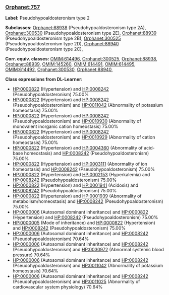 
### [Orphanet:757](http://www.orpha.net/ORDO/Orphanet_757)
**Label:** Pseudohypoaldosteronism type 2

**Subclasses:** [Orphanet:88938](http://www.orpha.net/ORDO/Orphanet_88938) (Pseudohypoaldosteronism type 2A), [Orphanet:300530](http://www.orpha.net/ORDO/Orphanet_300530) (Pseudohypoaldosteronism type 2E), [Orphanet:88939](http://www.orpha.net/ORDO/Orphanet_88939) (Pseudohypoaldosteronism type 2B), [Orphanet:300525](http://www.orpha.net/ORDO/Orphanet_300525) (Pseudohypoaldosteronism type 2D), [Orphanet:88940](http://www.orpha.net/ORDO/Orphanet_88940) (Pseudohypoaldosteronism type 2C), 

**Corr. equiv. classes:** [OMIM:614496](http://purl.obolibrary.org/obo/OMIM_614496), [Orphanet:300525](http://www.orpha.net/ORDO/Orphanet_300525), [Orphanet:88938](http://www.orpha.net/ORDO/Orphanet_88938), [Orphanet:88939](http://www.orpha.net/ORDO/Orphanet_88939), [OMIM:145260](http://purl.obolibrary.org/obo/OMIM_145260), [OMIM:614491](http://purl.obolibrary.org/obo/OMIM_614491), [OMIM:614495](http://purl.obolibrary.org/obo/OMIM_614495), [OMIM:614492](http://purl.obolibrary.org/obo/OMIM_614492), [Orphanet:300530](http://www.orpha.net/ORDO/Orphanet_300530), [Orphanet:88940](http://www.orpha.net/ORDO/Orphanet_88940), 

**Class expressions from DL-Learner:**

- [HP:0000822](http://purl.obolibrary.org/obo/HP_0000822) (Hypertension) and [HP:0008242](http://purl.obolibrary.org/obo/HP_0008242) (Pseudohypoaldosteronism) 75.00%
- [HP:0000822](http://purl.obolibrary.org/obo/HP_0000822) (Hypertension) and [HP:0008242](http://purl.obolibrary.org/obo/HP_0008242) (Pseudohypoaldosteronism) and [HP:0011042](http://purl.obolibrary.org/obo/HP_0011042) (Abnormality of potassium homeostasis) 75.00%
- [HP:0000822](http://purl.obolibrary.org/obo/HP_0000822) (Hypertension) and [HP:0008242](http://purl.obolibrary.org/obo/HP_0008242) (Pseudohypoaldosteronism) and [HP:0010930](http://purl.obolibrary.org/obo/HP_0010930) (Abnormality of monovalent inorganic cation homeostasis) 75.00%
- [HP:0000822](http://purl.obolibrary.org/obo/HP_0000822) (Hypertension) and [HP:0008242](http://purl.obolibrary.org/obo/HP_0008242) (Pseudohypoaldosteronism) and [HP:0010929](http://purl.obolibrary.org/obo/HP_0010929) (Abnormality of cation homeostasis) 75.00%
- [HP:0000822](http://purl.obolibrary.org/obo/HP_0000822) (Hypertension) and [HP:0004360](http://purl.obolibrary.org/obo/HP_0004360) (Abnormality of acid-base homeostasis) and [HP:0008242](http://purl.obolibrary.org/obo/HP_0008242) (Pseudohypoaldosteronism) 75.00%
- [HP:0000822](http://purl.obolibrary.org/obo/HP_0000822) (Hypertension) and [HP:0003111](http://purl.obolibrary.org/obo/HP_0003111) (Abnormality of ion homeostasis) and [HP:0008242](http://purl.obolibrary.org/obo/HP_0008242) (Pseudohypoaldosteronism) 75.00%
- [HP:0000822](http://purl.obolibrary.org/obo/HP_0000822) (Hypertension) and [HP:0002153](http://purl.obolibrary.org/obo/HP_0002153) (Hyperkalemia) and [HP:0008242](http://purl.obolibrary.org/obo/HP_0008242) (Pseudohypoaldosteronism) 75.00%
- [HP:0000822](http://purl.obolibrary.org/obo/HP_0000822) (Hypertension) and [HP:0001941](http://purl.obolibrary.org/obo/HP_0001941) (Acidosis) and [HP:0008242](http://purl.obolibrary.org/obo/HP_0008242) (Pseudohypoaldosteronism) 75.00%
- [HP:0000822](http://purl.obolibrary.org/obo/HP_0000822) (Hypertension) and [HP:0001939](http://purl.obolibrary.org/obo/HP_0001939) (Abnormality of metabolism/homeostasis) and [HP:0008242](http://purl.obolibrary.org/obo/HP_0008242) (Pseudohypoaldosteronism) 75.00%
- [HP:0000006](http://purl.obolibrary.org/obo/HP_0000006) (Autosomal dominant inheritance) and [HP:0000822](http://purl.obolibrary.org/obo/HP_0000822) (Hypertension) and [HP:0008242](http://purl.obolibrary.org/obo/HP_0008242) (Pseudohypoaldosteronism) 75.00%
- [HP:0000005](http://purl.obolibrary.org/obo/HP_0000005) (Mode of inheritance) and [HP:0000822](http://purl.obolibrary.org/obo/HP_0000822) (Hypertension) and [HP:0008242](http://purl.obolibrary.org/obo/HP_0008242) (Pseudohypoaldosteronism) 75.00%
- [HP:0000006](http://purl.obolibrary.org/obo/HP_0000006) (Autosomal dominant inheritance) and [HP:0008242](http://purl.obolibrary.org/obo/HP_0008242) (Pseudohypoaldosteronism) 70.64%
- [HP:0000006](http://purl.obolibrary.org/obo/HP_0000006) (Autosomal dominant inheritance) and [HP:0008242](http://purl.obolibrary.org/obo/HP_0008242) (Pseudohypoaldosteronism) and [HP:0030972](http://purl.obolibrary.org/obo/HP_0030972) (Abnormal systemic blood pressure) 70.64%
- [HP:0000006](http://purl.obolibrary.org/obo/HP_0000006) (Autosomal dominant inheritance) and [HP:0008242](http://purl.obolibrary.org/obo/HP_0008242) (Pseudohypoaldosteronism) and [HP:0011042](http://purl.obolibrary.org/obo/HP_0011042) (Abnormality of potassium homeostasis) 70.64%
- [HP:0000006](http://purl.obolibrary.org/obo/HP_0000006) (Autosomal dominant inheritance) and [HP:0008242](http://purl.obolibrary.org/obo/HP_0008242) (Pseudohypoaldosteronism) and [HP:0011025](http://purl.obolibrary.org/obo/HP_0011025) (Abnormality of cardiovascular system physiology) 70.64%


